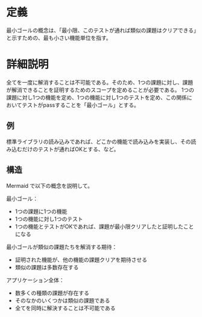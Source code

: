 # 定義
最小ゴールの概念は、「最小限、このテストが通れば類似の課題はクリアできる」と示すための、最も小さい機能単位を指す。

# 詳細説明
全てを一度に解消することは不可能である。そのため、1つの課題に対し、課題が解消できることを証明するためのスコープを定めることが必要である。
1つの課題に対し1つの機能を定め、1つの機能に対し1つのテストを定め、この関係においてテストがpassすることを「最小ゴール」とする。

## 例
標準ライブラリの読み込みであれば、どこかの機能で読み込みを実装し、その読み込むだけのテストが通ればOKとする、など。


## 構造
Mermaid で以下の概念を説明して。

最小ゴール：
- 1つの課題に1つの機能
- 1つの機能に対し1つのテスト
- 1つの機能とテストがOKであれば、課題が最小限クリアしたと証明したことになる

最小ゴールが類似の課題たちを解消する期待：
- 証明された機能が、他の機能の課題クリアを期待させる
- 類似の課題は多数存在する

アプリケーション全体：
- 数多くの種類の課題が存在する
- そのなかのいくつかは類似の課題である
- 全てを同時に解決することは不可能である
